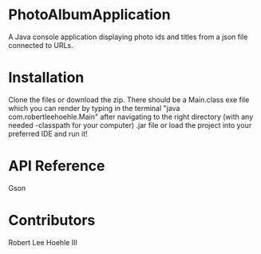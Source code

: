 # PhotoAlbumApplication
A Java console application displaying photo ids and titles from a json file connected to URLs.

# Installation
  Clone the files or download the zip.  There should be a Main.class exe file which you can render by typing in the terminal "java com.robertleehoehle.Main" after navigating to the right directory (with any needed -classpath for your computer) .jar file or load the project into your preferred IDE and run it!

# API Reference
  Gson

# Contributors
  Robert Lee Hoehle III
